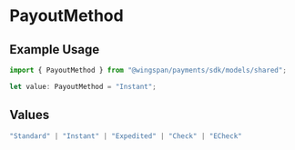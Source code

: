 # PayoutMethod

## Example Usage

```typescript
import { PayoutMethod } from "@wingspan/payments/sdk/models/shared";

let value: PayoutMethod = "Instant";
```

## Values

```typescript
"Standard" | "Instant" | "Expedited" | "Check" | "ECheck"
```